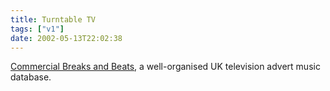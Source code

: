 ```yaml
---
title: Turntable TV
tags: ["v1"]
date: 2002-05-13T22:02:38
---
```


[Commercial Breaks and Beats][1], a well-organised UK television advert music database.

[1]: http://www.commercialbreaksandbeats.co.uk/ "Commercial Breaks and Beats: UK TV advert music database"
